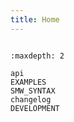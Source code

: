 ```yaml
---
title: Home
---
```


```{include} ../../README.md
```


```{toctree}
:maxdepth: 2

api
EXAMPLES
SMW_SYNTAX
changelog
DEVELOPMENT
```
